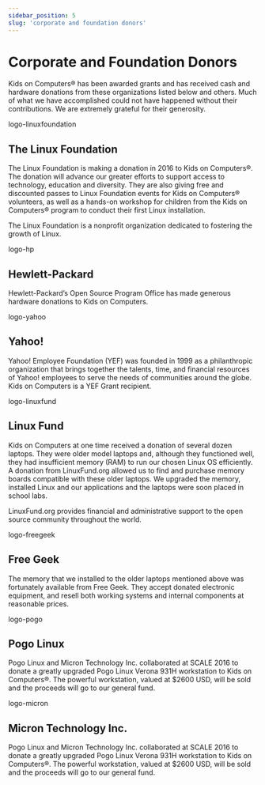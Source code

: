 ```yaml
---
sidebar_position: 5
slug: 'corporate and foundation donors'
---
```


# Corporate and Foundation Donors
Kids on Computers® has been awarded grants and has received cash and hardware donations from these organizations listed below and others. Much of what we have accomplished could not have happened without their contributions. We are extremely grateful for their generosity.

logo-linuxfoundation
## The Linux Foundation
The Linux Foundation is making a donation in 2016 to Kids on Computers®. The donation will advance our greater efforts to support access to technology, education and diversity. They are also giving free and discounted passes to Linux Foundation events for Kids on Computers® volunteers, as well as a hands-on workshop for children from the Kids on Computers® program to conduct their first Linux installation.

The Linux Foundation is a nonprofit organization dedicated to fostering the growth of Linux.

logo-hp
## Hewlett-Packard

Hewlett-Packard’s Open Source Program Office has made generous hardware donations to Kids on Computers.

logo-yahoo
## Yahoo!
Yahoo! Employee Foundation (YEF) was founded in 1999 as a philanthropic organization that brings together the talents, time, and financial resources of Yahoo! employees to serve the needs of communities around the globe. Kids on Computers is a YEF Grant recipient.

logo-linuxfund
## Linux Fund
Kids on Computers at one time received a donation of several dozen laptops. They were older model laptops and, although they functioned well, they had insufficient memory (RAM) to run our chosen Linux OS efficiently. A donation from LinuxFund.org allowed us to find and purchase memory boards compatible with these older laptops. We upgraded the memory, installed Linux and our applications and the laptops were soon placed in school labs.

LinuxFund.org provides financial and administrative support to the open source community throughout the world.

logo-freegeek
## Free Geek
The memory that we installed to the older laptops mentioned above was fortunately available from Free Geek. They accept donated electronic equipment, and resell both working systems and internal components at reasonable prices.

logo-pogo
## Pogo Linux
Pogo Linux and Micron Technology Inc. collaborated at SCALE 2016 to donate a greatly upgraded Pogo Linux Verona 931H workstation to Kids on Computers®. The powerful workstation, valued at $2600 USD, will be sold and the proceeds will go to our general fund.

logo-micron
## Micron Technology Inc.
Pogo Linux and Micron Technology Inc. collaborated at SCALE 2016 to donate a greatly upgraded Pogo Linux Verona 931H workstation to Kids on Computers®. The powerful workstation, valued at $2600 USD, will be sold and the proceeds will go to our general fund.
